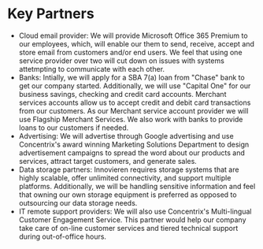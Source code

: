 # Key Partners
- Cloud email provider: We will provide Microsoft Office 365 Premium to our employees, which, will enable our them to send, receive, accept and store email from customers and/or end users. We feel that using one service provider over two will cut down on issues with systems attetmpting to communicate with each other. 
- Banks: Intially, we will apply for a SBA 7(a) loan from "Chase" bank to get our company started. Additionally, we will use "Capital One" for our business savings, checking and credit card accounts. Merchant services accounts allow us to accept credit and debit card transactions from our customers. As our Merchant service account provider we will use Flagship Merchant Services. We also work with banks to provide loans to our customers if needed.
- Advertising: We will advertise through Google advertising and use Concentrix's award winning Marketing Solutions Department to design advertisement campaigns to spread the word about our products and services, attract target customers, and generate sales.
- Data storage partners: Innovieren requires storage systems that are highly scalable, offer unlimited connectivity, and support multiple platforms. Additionally, we will be handling sensitive information and feel that owning our own storage equipment is preferred as opposed to outsourcing our data storage needs.  
- IT remote support providers: We will also use Concentrix's Multi-lingual Customer Engagement Service. This partner would help our company take care of on-line customer services and tiered technical support during out-of-office hours.
